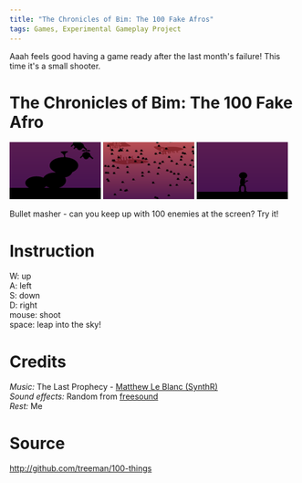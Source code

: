 ```yaml
---
title: "The Chronicles of Bim: The 100 Fake Afros"
tags: Games, Experimental Gameplay Project
---
```


Aaah feels good having a game ready after the last month's failure! This time it's a small shooter.

# The Chronicles of Bim: The 100 Fake Afro

![](/images/games/thumbs/afro1.png)
![](/images/games/thumbs/afro2.png)
![](/images/games/thumbs/afro3.png)

Bullet masher - can you keep up with 100 enemies at the screen? Try it!

# Instruction

W: up   
A: left   
S: down   
D: right   
mouse: shoot   
space: leap into the sky!

# Credits

*Music:* The Last Prophecy - [Matthew Le Blanc (SynthR)](http://synthr.wolfenhex.com/synthr.swf)   
*Sound effects:* Random from [freesound](http://www.freesound.org/)   
*Rest:* Me

# Source

<http://github.com/treeman/100-things>

